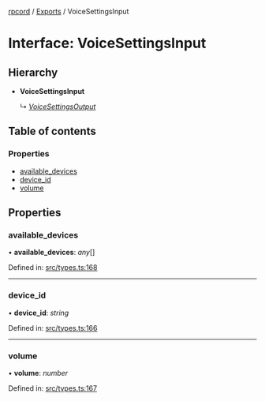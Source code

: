 [rpcord](../README.md) / [Exports](../modules.md) / VoiceSettingsInput

# Interface: VoiceSettingsInput

## Hierarchy

* **VoiceSettingsInput**

  ↳ [*VoiceSettingsOutput*](voicesettingsoutput.md)

## Table of contents

### Properties

- [available\_devices](voicesettingsinput.md#available_devices)
- [device\_id](voicesettingsinput.md#device_id)
- [volume](voicesettingsinput.md#volume)

## Properties

### available\_devices

• **available\_devices**: *any*[]

Defined in: [src/types.ts:168](https://github.com/DjDeveloperr/RPCord/blob/e541738/src/types.ts#L168)

___

### device\_id

• **device\_id**: *string*

Defined in: [src/types.ts:166](https://github.com/DjDeveloperr/RPCord/blob/e541738/src/types.ts#L166)

___

### volume

• **volume**: *number*

Defined in: [src/types.ts:167](https://github.com/DjDeveloperr/RPCord/blob/e541738/src/types.ts#L167)
